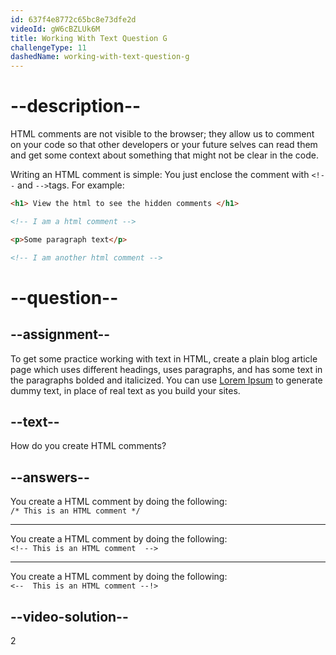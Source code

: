 ```yaml
---
id: 637f4e8772c65bc8e73dfe2d
videoId: gW6cBZLUk6M
title: Working With Text Question G
challengeType: 11
dashedName: working-with-text-question-g
---
```

# --description--

HTML comments are not visible to the browser; they allow us to comment on your code so that other developers or your future selves can read them and get some context about something that might not be clear in the code.

Writing an HTML comment is simple: You just enclose the comment with `<!--` and `-->`tags. For example:

```html
<h1> View the html to see the hidden comments </h1>

<!-- I am a html comment -->

<p>Some paragraph text</p>

<!-- I am another html comment -->
```

# --question--

## --assignment--

To get some practice working with text in HTML, create a plain blog article page which uses different headings, uses paragraphs, and has some text in the paragraphs bolded and italicized. You can use [Lorem Ipsum](https://loremipsum.io) to generate dummy text, in place of real text as you build your sites.
    
## --text--

How do you create HTML comments?

## --answers--

You create a HTML comment by doing the following: <br> `/* This is an HTML comment */`

---

You create a HTML comment by doing the following: <br> `<!-- This is an HTML comment  -->` 

---

You create a HTML comment by doing the following: <br> `<--  This is an HTML comment --!>`


## --video-solution--

2
